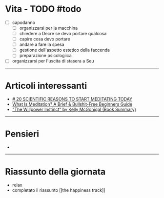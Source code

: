 # Vita - TODO #todo 
- [ ] capodanno
    - [ ] organizzarsi per la macchina
    - [ ] chiedere a Decre se devo portare qualcosa
    - [ ] capire cosa devo portare
    - [ ] andare a fare la spesa
    - [ ] gestione dell'aspetto estetico della faccenda
    - [ ] preparazione psicologiìca
- [ ] organizzarsi per l'uscita di stasera a Seu

---

# Articoli interessanti
- [# 20 SCIENTIFIC REASONS TO START MEDITATING TODAY](https://emmaseppala.com/20-scientific-reasons-to-start-meditating-today/)
- [What Is Meditation? A Brief & Bullshit-Free Beginners Guide](https://www.njlifehacks.com/what-is-meditation/)
- ["The Willpower Instinct" by Kelly McGonigal (Book Summary)](https://www.njlifehacks.com/willpower-instinct-kelly-mcgonigal-summary/)

---

# Pensieri
- 

---

# Riassunto della giornata
- relax
- completato il riassunto [[the happiness track]]